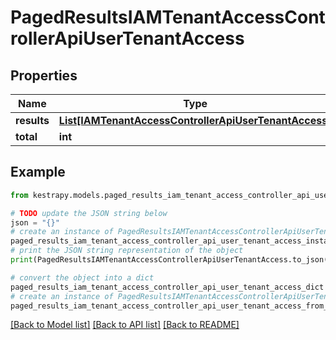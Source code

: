 # PagedResultsIAMTenantAccessControllerApiUserTenantAccess


## Properties

Name | Type | Description | Notes
------------ | ------------- | ------------- | -------------
**results** | [**List[IAMTenantAccessControllerApiUserTenantAccess]**](IAMTenantAccessControllerApiUserTenantAccess.md) |  | 
**total** | **int** |  | 

## Example

```python
from kestrapy.models.paged_results_iam_tenant_access_controller_api_user_tenant_access import PagedResultsIAMTenantAccessControllerApiUserTenantAccess

# TODO update the JSON string below
json = "{}"
# create an instance of PagedResultsIAMTenantAccessControllerApiUserTenantAccess from a JSON string
paged_results_iam_tenant_access_controller_api_user_tenant_access_instance = PagedResultsIAMTenantAccessControllerApiUserTenantAccess.from_json(json)
# print the JSON string representation of the object
print(PagedResultsIAMTenantAccessControllerApiUserTenantAccess.to_json())

# convert the object into a dict
paged_results_iam_tenant_access_controller_api_user_tenant_access_dict = paged_results_iam_tenant_access_controller_api_user_tenant_access_instance.to_dict()
# create an instance of PagedResultsIAMTenantAccessControllerApiUserTenantAccess from a dict
paged_results_iam_tenant_access_controller_api_user_tenant_access_from_dict = PagedResultsIAMTenantAccessControllerApiUserTenantAccess.from_dict(paged_results_iam_tenant_access_controller_api_user_tenant_access_dict)
```
[[Back to Model list]](../README.md#documentation-for-models) [[Back to API list]](../README.md#documentation-for-api-endpoints) [[Back to README]](../README.md)


